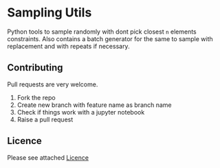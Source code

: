 # Sampling Utils

Python tools to sample randomly with dont pick closest `n` elements constraints. 
Also contains a batch generator for the same to sample with replacement and with repeats if necessary. 

## Contributing

Pull requests are very welcome.

1. Fork the repo
1. Create new branch with feature name as branch name
1. Check if things work with a jupyter notebook
1. Raise a pull request

## Licence

Please see attached [Licence](LICENCE)